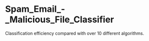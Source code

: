 # Spam_Email_-_Malicious_File_Classifier
Classification efficiency compared with over 10 different algorithms.
